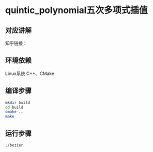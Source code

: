 # quintic_polynomial五次多项式插值

## 对应讲解
知乎链接：

## 环境依赖
Linux系统
C++、CMake

## 编译步骤
```bash
mkdir build
cd build
cmake ..
make
```

## 运行步骤
```bash
./bezier
```